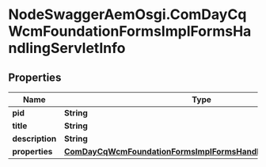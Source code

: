 # NodeSwaggerAemOsgi.ComDayCqWcmFoundationFormsImplFormsHandlingServletInfo

## Properties

Name | Type | Description | Notes
------------ | ------------- | ------------- | -------------
**pid** | **String** |  | [optional] 
**title** | **String** |  | [optional] 
**description** | **String** |  | [optional] 
**properties** | [**ComDayCqWcmFoundationFormsImplFormsHandlingServletProperties**](ComDayCqWcmFoundationFormsImplFormsHandlingServletProperties.md) |  | [optional] 



